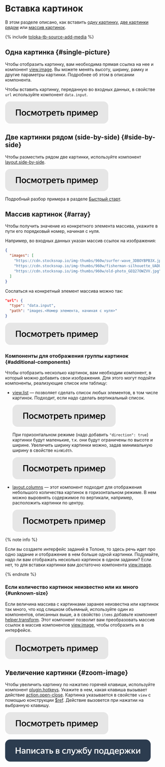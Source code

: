 # Вставка картинок

В этом разделе описано, как вставить [одну картинку](insert-images.md), [две картинки рядом](insert-images.md) или [массив картинок](insert-images.md).

{% include [toloka-tb-source-add-media](../_includes/toloka-tb-source/id-toloka-tb-source/add-media.md) %}



## Одна картинка {#single-picture}

Чтобы отобразить картинку, вам необходима прямая ссылка на нее и компонент [view.image](../reference/view.image.md). Вы можете менять высоту, ширину, рамку и другие параметры картинки. Подробнее об этом в описании компонента.

Чтобы вставить картинку, переданную во входных данных, в свойстве `url` используйте компонент `data.input`.

[![](../_images/buttons/view-example.svg)](https://ya.cc/t/sHqi-bKY3YF9Dz)


## Две картинки рядом (side-by-side) {#side-by-side}

Чтобы разместить рядом две картинки, используйте компонент [layout.side-by-side](../reference/layout.side-by-side.md).

[![](../_images/buttons/view-example.svg)](https://clck.ru/rcRVK) 

Подробный разбор примера в разделе [Быстрый старт](../quickstart.md).


## Массив картинок {#array}

Чтобы получить значение из конкретного элемента массива, укажите в пути его порядковый номер, начиная с нуля.

Например, во входных данных указан массив ссылок на изображения:
```json
{
  "images": [
    "https://cdn.stocksnap.io/img-thumbs/960w/surfer-wave_3DBOYBPB3X.jpg",
    "https://cdn.stocksnap.io/img-thumbs/960w/fisherman-silhouette_UADULRRHEK.jpg",
    "https://cdn.stocksnap.io/img-thumbs/960w/old-photo_GEQ27OWZVV.jpg"
  ]
}
```
Сослаться на конкретный элемент массива можно так:
```json
"url": {
  "type": "data.input",
  "path": "images.<Номер элемента, начиная с нуля>"
}
```

[![](../_images/buttons/view-example.svg)](https://ya.cc/t/ER1ZQcx63YEySx)

### Компоненты для отображения группы картинок {#additional-components}

Чтобы отобразить несколько картинок, вам необходим компонент, в который можно добавить свои изображения. Для этого могут подойти компоненты, реализующие список или таблицу:
- [view.list](../reference/view.list.md) — позволяет сделать список любых элементов, в том числе картинок. Подходит, если надо сделать вертикальный список.

  [![](../_images/buttons/view-example.svg)](https://ya.cc/t/ER1ZQcx63YEySx)

  При горизонтальном режиме (надо добавить `"direction": true`) картинки будут маленькие, т.к. они будут ограничены по высоте и ширине. Увеличить ширину картинки можно, задав минимальную ширину в свойстве `minWidth`.

  [![](../_images/buttons/view-example.svg)](https://ya.cc/t/VvbEoAFU3YFAUh)

- [layout.columns](../reference/layout.columns.md) — этот компонент подходит для отображения небольшого количества картинок в горизонтальном режиме. В нем можно выровнять содержимое по вертикали, например, расположить картинки по центру.

  [![](../_images/buttons/view-example.svg)](https://ya.cc/t/85sWA9Uj3YFAov)

{% note info %}

Если вы создаете интерфейс заданий в Толоке, то здесь речь идет про одно задание и отображение в нем больше одной картинки. Подумайте, надо ли вам отображать несколько картинок в одном задании? Если нет, то для вставки картинки вам достаточно компонента [view.image](../reference/view.image.md).

{% endnote %}


### Если количество картинок неизвестно или их много {#unknown-size}

Если величина массива с картинками заранее неизвестна или картинок так много, что код слишком объемный, используйте один из компонентов, описанных выше, а в свойство `items` добавьте компонент [helper.transform](../reference/helper.transform.md). Этот компонент позволит вам преобразовать массив ссылок в массив компонентов [view.image](../reference/view.image.md), чтобы отобразить их в интерфейсе.

[![](../_images/buttons/view-example.svg)](https://ya.cc/t/sjyWXYxE3YEtWG)

## Увеличение картинки {#zoom-image}

Чтобы увеличить картинку по нажатию горячей клавиши, используйте компонент [plugin.hotkeys](../reference/plugin.hotkeys.md). Укажите в нем, какая клавиша вызывает действие [action.open-close](../reference/action.open-close.md). Картинка указывается в свойстве `view` с помощью конструкции [$ref](../best-practices/reuse.md). Действие вызовется при нажатии на выбранную клавишу.

[![](../_images/buttons/view-example.svg)](https://clck.ru/U3RyK)


[![](../_images/buttons/contact-support.svg)](../concepts/support.md)
